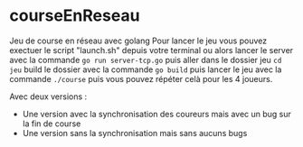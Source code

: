 # courseEnReseau
Jeu de course en réseau avec golang
Pour lancer le jeu vous pouvez exectuer le script "launch.sh" depuis votre terminal 
ou alors lancer le server avec la commande ```go run server-tcp.go``` puis aller dans 
le dossier jeu ``` cd jeu ``` build le dossier avec la commande ``` go build ``` puis lancer le jeu avec la commande ``` ./course ```
puis vous pouvez répéter celà pour les 4 joueurs.

Avec deux versions : 
   - Une version avec la synchronisation des coureurs mais avec un bug sur la fin de course
   - Une version sans la synchronisation mais sans aucuns bugs 

